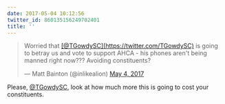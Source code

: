 ```yaml
---
date: 2017-05-04 10:12:56
twitter_id: 860135156249702401
title: ''
---
```


<blockquote class="twitter-tweet"><p lang="en" dir="ltr">Worried that <a href="https://twitter.com/TGowdySC?ref_src=twsrc%5Etfw">[@TGowdySC](https://twitter.com/TGowdySC)</a> is going to betray us and vote to support AHCA - his phones aren&#39;t being manned right now??? Avoiding constituents?</p>&mdash; Matt Bainton (@inlikealion) <a href="https://twitter.com/inlikealion/status/860133888768782339?ref_src=twsrc%5Etfw">May 4, 2017</a></blockquote>
<script async src="https://platform.twitter.com/widgets.js" charset="utf-8"></script>

Please, [@TGowdySC](https://twitter.com/TGowdySC), look at how much more this is going to cost your constituents.
